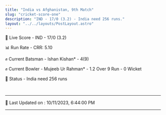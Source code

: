 ```yaml
---
title: "India vs Afghanistan, 9th Match"
slug: "cricket-score-one"
description: "IND - 17/0 (3.2) - India need 256 runs."
layout: "../../layouts/PostLayout.astro"
---
```


🔴 Live Score - IND - 17/0 (3.2)  

📊 Run Rate - CRR: 5.10  

✊ Current Batsman - Ishan Kishan* - 4(9)  

✊ Current Bowler - Mujeeb Ur Rahman* - 1.2 Over 9 Run - 0 Wicket  

📑 Status - India need 256 runs

<br />

***

📝 Last Updated on : 10/11/2023, 6:44:00 PM

***

